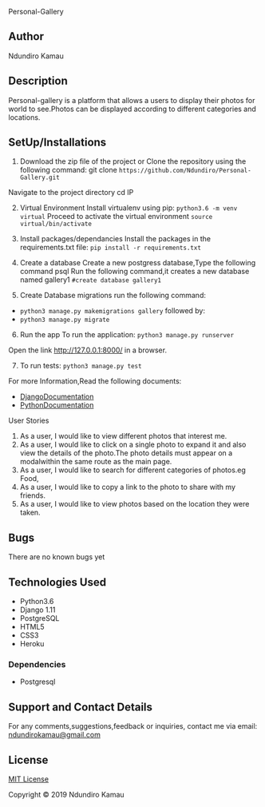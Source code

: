 Personal-Gallery

## Author 
Ndundiro Kamau

## Description

Personal-gallery is a platform that allows a users to display their photos for world to see.Photos can be displayed according to  different categories and locations.



## SetUp/Installations
1. Download the zip file of the project or Clone the repository using the following command:
git clone ```https://github.com/Ndundiro/Personal-Gallery.git```

Navigate to the project directory
cd IP

2. Virtual Environment
Install virtualenv  using pip:
```python3.6 -m venv virtual```
Proceed to activate the virtual environment 
```source virtual/bin/activate```

3. Install packages/dependancies
Install the packages in the requirements.txt file:
```pip install -r requirements.txt```

4. Create a database
Create a new postgress database,Type the following command
psql
Run the following command,it creates a new database named gallery1
```#create database gallery1```

5. Create Database migrations
run the following command:
* ```python3 manage.py makemigrations gallery```
followed by:
* ```python3 manage.py migrate```

6. Run the app
To run the application:
```python3 manage.py runserver``` 

Open  the link http://127.0.0.1:8000/  in a browser.

7. To run tests:
```python3 manage.py test```

For more Information,Read the following documents:

* [DjangoDocumentation](https://docs.djangoproject.com/en/1.11/)
* [PythonDocumentation](https://docs.python.org/3.6/)

User Stories
1. As a user, I would like to view different photos that interest me.
2. As a user, I would like to click on a single photo to expand it and also view the details of the photo.The photo details must appear on a modalwithin the same route as the main page.
3. As a user, I would like to search for different categories of photos.eg Food,
4. As a user, I would like to copy a link to the photo to share with my friends.
5. As a user, I would like to view photos based on the location they were taken.



## Bugs
There are no known bugs yet

## Technologies Used
* Python3.6
* Django 1.11
* PostgreSQL
* HTML5
* CSS3
* Heroku

### Dependencies
* Postgresql

## Support and Contact Details
For any comments,suggestions,feedback or inquiries, contact me via email: ndundirokamau@gmail.com

## License
[MIT License](https://github.com/Ndundiro/Personal-Gallery/blob/master/LICENSE)

Copyright © 2019 Ndundiro Kamau
